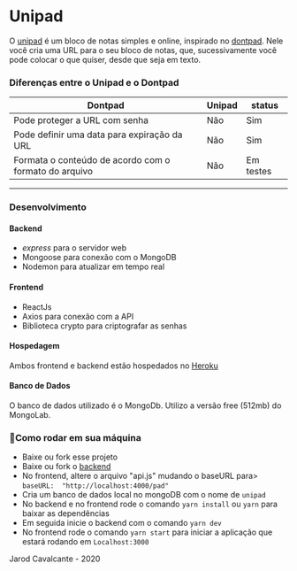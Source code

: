 #  Unipad
O [unipad](https://unipad.herokuapp.com/) é um bloco de notas simples e online, inspirado no [dontpad](http://dontpad.com/). Nele você cria uma URL para o seu bloco de notas, que, sucessivamente você pode colocar o que quiser, desde que seja em texto.

### Diferenças entre o Unipad e o Dontpad
| Dontpad | Unipad | status|
|--|--| --|
| Pode proteger a URL com senha | Não | Sim  |
|Pode definir uma data para expiração da URL|Não| Sim
|Formata o conteúdo de acordo com o formato do arquivo|Não| Em testes

---
### Desenvolvimento
#### Backend
- *express* para o servidor web
- Mongoose para conexão com o MongoDB
- Nodemon para atualizar em tempo real

#### Frontend
- ReactJs
- Axios para conexão com a API
- Biblioteca crypto para criptografar as senhas
#### Hospedagem
Ambos frontend e backend estão hospedados no [Heroku](https://heroku.com/)  

#### Banco de Dados
O banco de dados utilizado é o MongoDb. Utilizo a versão free (512mb) do MongoLab.

### 🚀Como rodar em sua máquina
- Baixe ou fork esse projeto
- Baixe ou fork o [backend](https://github.com/jarodsim/unipad-backend) 
- No frontend, altere o arquivo "api.js" mudando o baseURL para> `baseURL:  "http://localhost:4000/pad"`
- Cria um banco de dados local no mongoDB com o nome de `unipad`
- No backend e no frontend rode o comando `yarn install` ou `yarn` para baixar as dependências
- Em seguida inicie o backend com o comando `yarn dev` 
 - No frontend rode o comando `yarn start` para iniciar a aplicação que estará rodando em `Localhost:3000`


Jarod Cavalcante - 2020
